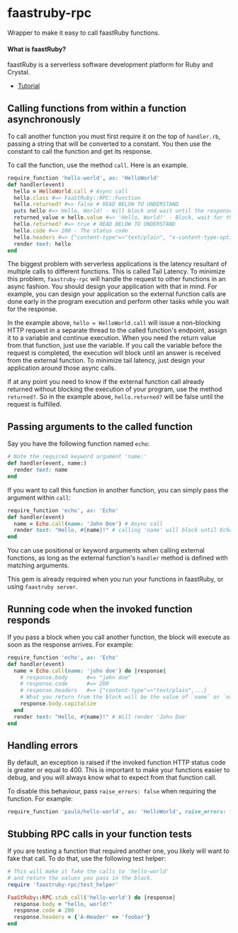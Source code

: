 # faastruby-rpc

Wrapper to make it easy to call faastRuby functions.

#### What is faastRuby?
faastRuby is a serverless software development platform for Ruby and Crystal.

* [Tutorial](https://faastruby.io/docs/faastruby-local)

## Calling functions from within a function asynchronously

To call another function you must first require it on the top of `handler.rb`, passing a string that will be converted to a constant. You then use the constant to call the function and get its response.

To call the function, use the method `call`. Here is an example.

```ruby
require_function 'hello-world', as: 'HelloWorld'
def handler(event)
  hello = HelloWorld.call # Async call
  hello.class #=> FaaStRuby::RPC::Function
  hello.returned? #=> false # READ BELOW TO UNDERSTAND
  puts hello #=> Hello, World! - Will block and wait until the response arrives
  returned_value = hello.value #=> 'Hello, World!' - Block, wait for the response and assign to variable 'returned_value'
  hello.returned? #=> true # READ BELOW TO UNDERSTAND
  hello.code #=> 200 - The status code
  hello.headers #=> {"content-type"=>"text/plain", "x-content-type-options"=>"nosniff", "connection"=>"close", "content-length"=>"5"} - The response headers
  render text: hello
end
```
The biggest problem with serverless applications is the latency resultant of multiple calls to different functions. This is called Tail Latency.
To minimize this problem, `faastruby-rpc` will handle the request to other functions in an async fashion.
You should design your application with that in mind. For example, you can design your application so the external function calls are done early in the program execution and perform other tasks while you wait for the response.

In the example above, `hello = HelloWorld.call` will issue a non-blocking HTTP request in a separate thread to the called function's endpoint, assign it to a variable and continue execution. When you need the return value from that function, just use the variable. If you call the variable before the request is completed, the execution will block until an answer is received from the external function. To minimize tail latency, just design your application around those async calls.

If at any point you need to know if the external function call already returned without blocking the execution of your program, use the method `returned?`. So in the example above, `hello.returned?` will be false until the request is fulfilled.

## Passing arguments to the called function

Say you have the following function named `echo`:

```ruby
# Note the required keyword argument 'name:'
def handler(event, name:)
  render text: name
end
```

If you want to call this function in another function, you can simply pass the argument within `call`:

```ruby
require_function 'echo', as: 'Echo'
def handler(event)
  name = Echo.call(name: 'John Doe') # Async call
  render text: "Hello, #{name}!" # calling 'name' will block until Echo returns
end
```
You can use positional or keyword arguments when calling external functions, as long as the external function's `handler` method is defined with matching arguments.

This gem is already required when you run your functions in faastRuby, or using `faastruby server`.

## Running code when the invoked function responds
If you pass a block when you call another function, the block will execute as soon as the response arrives. For example:

```ruby
require_function 'echo', as: 'Echo'
def handler(event)
  name = Echo.call(name: 'john doe') do |response|
    # response.body      #=> "john doe"
    # response.code      #=> 200
    # response.headers   #=> {"content-type"=>"text/plain",...}
    # What you return from the block will be the value of `name` or `name.body`
    response.body.capitalize
  end
  render text: "Hello, #{name}!" # Will render 'John Doe'
end
```

## Handling errors

By default, an exception is raised if the invoked function HTTP status code is greater or equal to 400. This is important to make your functions easier to debug, and you will always know what to expect from that function call.

To disable this behaviour, pass `raise_errors: false` when requiring the function. For example:

```ruby
require_function 'paulo/hello-world', as: 'HelloWorld', raise_errors: false
```

## Stubbing RPC calls in your function tests
If you are testing a function that required another one, you likely will want to fake that call. To do that, use the following test helper:

```ruby
# This will make it fake the calls to 'hello-world'
# and return the values you pass in the block.
require 'faastruby-rpc/test_helper'

FaaStRuby::RPC.stub_call('hello-world') do |response|
  response.body = "hello, world!"
  response.code = 200
  response.headers = {'A-Header' => 'foobar'}
end
```
